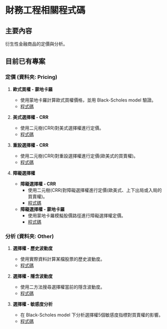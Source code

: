 # 財務工程相關程式碼

## 主要內容

衍生性金融商品的定價與分析。

## 目前已有專案

### 定價 (資料夾: Pricing)

1. **歐式買權 - 蒙地卡羅**
   - 使用蒙地卡羅計算歐式買權價格，並用 Black-Scholes model 驗證。
   - [程式碼](https://github.com/RPing16/Financial-Engineering/blob/main/%E9%81%B8%E6%93%87%E6%AC%8A/Pricing/%E6%AD%90%E5%BC%8F%E8%B2%B7%E6%AC%8A%20-%20%E8%92%99%E5%9C%B0%E5%8D%A1%E7%BE%85.ipynb)

2. **美式選擇權 - CRR**
   - 使用二元樹(CRR)對美式選擇權進行定價。
   - [程式碼](https://github.com/RPing16/Financial-Engineering/blob/main/%E9%81%B8%E6%93%87%E6%AC%8A/Pricing/%E7%BE%8E%E5%BC%8F%E9%81%B8%E6%93%87%E6%AC%8A%20-%20CRR.ipynb)

3. **重設選擇權 - CRR**
   - 使用二元樹(CRR)對重設選擇權進行定價(歐美式的買賣權)。
   - [程式碼](https://github.com/RPing16/Financial-Engineering/blob/main/%E9%81%B8%E6%93%87%E6%AC%8A/Pricing/%E9%87%8D%E8%A8%AD%E9%81%B8%E6%93%87%E6%AC%8A%20-%20CRR.ipynb)

4. **障礙選擇權**
   - **障礙選擇權 - CRR**
     - 使用二元樹(CRR)對障礙選擇權進行定價(歐美式、上下出局或入局的買賣權)。
     - [程式碼]([Link_to_your_code](https://github.com/RPing16/Financial-Engineering/blob/main/%E9%81%B8%E6%93%87%E6%AC%8A/Pricing/%E9%9A%9C%E7%A4%99%E9%81%B8%E6%93%87%E6%AC%8A/%E9%9A%9C%E7%A4%99%E9%81%B8%E6%93%87%E6%AC%8A%20-%20CRR.ipynb))
   - **障礙選擇權 - 蒙地卡羅**
     - 使用蒙地卡羅模擬股價路徑進行障礙選擇權定價。
     - [程式碼](https://github.com/RPing16/Financial-Engineering/blob/main/%E9%81%B8%E6%93%87%E6%AC%8A/Pricing/%E9%9A%9C%E7%A4%99%E9%81%B8%E6%93%87%E6%AC%8A/%E9%9A%9C%E7%A4%99%E9%81%B8%E6%93%87%E6%AC%8A%20-%20%E8%92%99%E5%9C%B0%E5%8D%A1%E7%BE%85.ipynb)

### 分析 (資料夾: Other)

1. **選擇權 - 歷史波動度**
   - 使用實際資料計算某檔股票的歷史波動度。
   - [程式碼](https://github.com/RPing16/Financial-Engineering/blob/main/%E9%81%B8%E6%93%87%E6%AC%8A/%E9%81%B8%E6%93%87%E6%AC%8A%20-%20%E6%AD%B7%E5%8F%B2%E6%B3%A2%E5%8B%95%E5%BA%A6.ipynb)

2. **選擇權 - 隱含波動度**
   - 使用二方法搜尋選擇權當前的隱含波動度。
   - [程式碼](https://github.com/RPing16/Financial-Engineering/blob/main/%E9%81%B8%E6%93%87%E6%AC%8A/%E9%81%B8%E6%93%87%E6%AC%8A%20-%20%E9%9A%B1%E5%90%AB%E6%B3%A2%E5%8B%95%E5%BA%A6.ipynb)

3. **選擇權 - 敏感度分析**
   - 在 Black-Scholes model 下分析選擇權5個敏感度指標對買賣權的影響。
   - [程式碼](https://github.com/RPing16/Financial-Engineering/blob/main/%E9%81%B8%E6%93%87%E6%AC%8A/%E9%81%B8%E6%93%87%E6%AC%8A%20-%20%E6%95%8F%E6%84%9F%E5%BA%A6%E5%88%86%E6%9E%90.ipynb)
